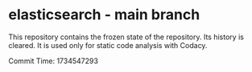 # elasticsearch - main branch

This repository contains the frozen state of the repository.
Its history is cleared. It is used only for static code
analysis with Codacy.

Commit Time: 1734547293
